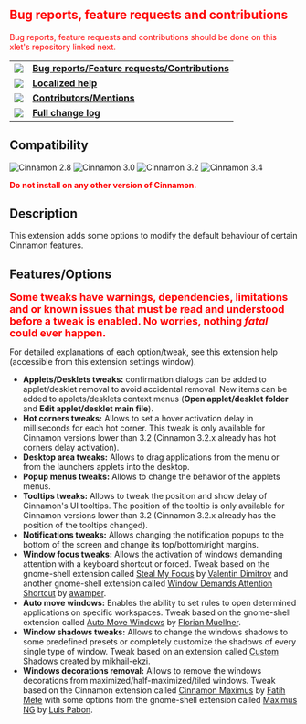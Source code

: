 <h2 style="color:red;">Bug reports, feature requests and contributions</h2>
<p style="color:red;">
Bug reports, feature requests and contributions should be done on this xlet's repository linked next.
</p>

<table><tbody>
<tr><td><img src="https://odyseus.github.io/CinnamonTools/lib/img/issues.svg"></td>
<td><a href="https://github.com/Odyseus/CinnamonTools"><strong>
Bug reports/Feature requests/Contributions
</strong></a></td></tr>
<tr><td><img src="https://odyseus.github.io/CinnamonTools/lib/img/help.svg"></td>
<td><a href="https://odyseus.github.io/CinnamonTools/help_files/0dyseus@CinnamonTweaks.html"><strong>
Localized help
</strong></a></td></tr>
<tr><td><img src="https://odyseus.github.io/CinnamonTools/lib/img/contributors.svg"></td>
<td><a href="https://odyseus.github.io/CinnamonTools/help_files/0dyseus@CinnamonTweaks.html#xlet-contributors"><strong>
Contributors/Mentions
</strong></a></td></tr>
<tr><td><img src="https://odyseus.github.io/CinnamonTools/lib/img/changelog.svg"></td>
<td><a href="https://odyseus.github.io/CinnamonTools/help_files/0dyseus@CinnamonTweaks.html#xlet-changelog"><strong>
Full change log
</strong></a></td></tr>

</tbody></table>

## Compatibility

![Cinnamon 2.8](https://odyseus.github.io/CinnamonTools/lib/badges/cinn-2.8.svg)
![Cinnamon 3.0](https://odyseus.github.io/CinnamonTools/lib/badges/cinn-3.0.svg)
![Cinnamon 3.2](https://odyseus.github.io/CinnamonTools/lib/badges/cinn-3.2.svg)
![Cinnamon 3.4](https://odyseus.github.io/CinnamonTools/lib/badges/cinn-3.4.svg)

<span style="color:red;"><strong>Do not install on any other version of Cinnamon.</strong></span>

## Description

This extension adds some options to modify the default behaviour of certain Cinnamon features.

## Features/Options

<span style="color:red;font-weight: bold;font-size: large;">Some tweaks have warnings, dependencies, limitations and or known issues that must be read and understood before a tweak is enabled. No worries, nothing <em>fatal</em> could ever happen.</span>

For detailed explanations of each option/tweak, see this extension help (accessible from this extension settings window).

- **Applets/Desklets tweaks:** confirmation dialogs can be added to applet/desklet removal to avoid accidental removal. New items can be added to applets/desklets context menus (**Open applet/desklet folder** and **Edit applet/desklet main file**).
- **Hot corners tweaks:** Allows to set a hover activation delay in milliseconds for each hot corner. This tweak is only available for Cinnamon versions lower than 3.2 (Cinnamon 3.2.x already has hot corners delay activation).
- **Desktop area tweaks:** Allows to drag applications from the menu or from the launchers applets into the desktop.
- **Popup menus tweaks:** Allows to change the behavior of the applets menus.
- **Tooltips tweaks:** Allows to tweak the position and show delay of Cinnamon's UI tooltips. The position of the tooltip is only available for Cinnamon versions lower than 3.2 (Cinnamon 3.2.x already has the position of the tooltips changed).
- **Notifications tweaks:** Allows changing the notification popups to the bottom of the screen and change its top/bottom/right margins.
- **Window focus tweaks:** Allows the activation of windows demanding attention with a keyboard shortcut or forced. Tweak based on the gnome-shell extension called [Steal My Focus](https://github.com/v-dimitrov/gnome-shell-extension-stealmyfocus) by [Valentin Dimitrov](https://github.com/v-dimitrov) and another gnome-shell extension called [Window Demands Attention Shortcut](https://github.com/awamper/window-demands-attention-shortcut) by [awamper](https://github.com/awamper).
- **Auto move windows:** Enables the ability to set rules to open determined applications on specific workspaces. Tweak based on the gnome-shell extension called [Auto Move Windows](https://extensions.gnome.org/extension/16/auto-move-windows/) by [Florian Muellner](https://github.com/fmuellner).
- **Window shadows tweaks:** Allows to change the windows shadows to some predefined presets or completely customize the shadows of every single type of window. Tweak based on an extension called [Custom Shadows](https://cinnamon-spices.linuxmint.com/extensions/view/43) created by [mikhail-ekzi](https://github.com/mikhail-ekzi).
- **Windows decorations removal:** Allows to remove the windows decorations from maximized/half-maximized/tiled windows. Tweak based on the Cinnamon extension called [Cinnamon Maximus](https://cinnamon-spices.linuxmint.com/extensions/view/29) by [Fatih Mete](https://github.com/fatihmete) with some options from the gnome-shell extension called [Maximus NG](https://github.com/luispabon/maximus-gnome-shell) by [Luis Pabon](https://github.com/luispabon).
